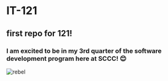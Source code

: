 # IT-121
## first repo for 121! 
### I  am excited to be in my 3rd quarter of the software development program here at SCCC! 😊
![rebel](https://wallpapercave.com/wp/wp6915441.jpg)
